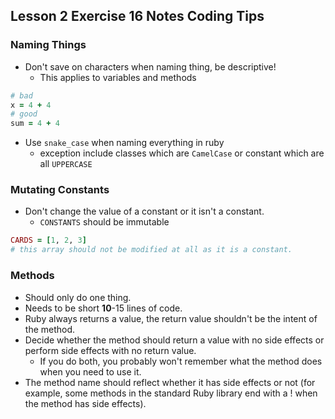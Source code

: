 ## Lesson 2 Exercise 16 Notes Coding Tips

### Naming Things
- Don't save on characters when naming thing, be descriptive!
  - This applies to variables and methods

```ruby
# bad
x = 4 + 4
# good
sum = 4 + 4
```
- Use `snake_case` when naming everything in ruby
  - exception include classes which are `CamelCase` or constant which are all `UPPERCASE`

### Mutating Constants
- Don't change the value of a constant or it isn't a constant.
  - `CONSTANTS` should be immutable

```ruby
CARDS = [1, 2, 3]
# this array should not be modified at all as it is a constant.
```

### Methods
- Should only do one thing.
- Needs to be short **10**-15 lines of code.
- Ruby always returns a value, the return value shouldn't be the intent of the method.
- Decide whether the method should return a value with no side effects or perform side effects with no return value.
  - If you do both, you probably won't remember what the method does when you need to use it.
- The method name should reflect whether it has side effects or not (for example, some methods in the standard Ruby library end with a ! when the method has side effects).
